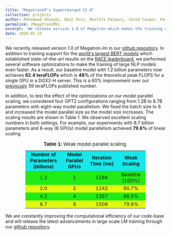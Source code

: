 ```yaml
---
title: "MegatronLM’s Supercharged V1.0"
collection: projects
author: Mohammad Shoeybi, Raul Puri, Mostofa Patwary, Jared Casper, Patrick Legresley, Bryan Catanzaro
permalink: /MegatronLMV1
excerpt: 'We release version 1.0 of Megatron which makes the training of large NLP models even faster and sustains **62.4 teraFLOPs** in the end-to-end training that is **48%** of the theoretical peak FLOPS for a single GPU in a DGX2-H server.'
date: 2020-05-15
---
```


We recently released version 1.0 of Megatron-lm in our [github repository](https://github.com/NVIDIA/Megatron-LM). In addition to training support for the [world's largest BERT models](https://devblogs.nvidia.com/language-modeling-using-megatron-a100-gpu/) which established state-of-the-art results on the [RACE leaderboard](http://www.qizhexie.com/data/RACE_leaderboard.html), we performed several software optimizations to make the training of large NLP models even faster. As a result, our baseline model with 1.2 billion parameters now achieves **62.4 teraFLOPs** which is **48%** of the theoretical peak FLOPS for a single GPU in a DGX2-H server. This is a 60% improvement over our [previously](https://nv-adlr.github.io/MegatronLM) 39 teraFLOPs published number.

In addition, to test the effect of the optimizations on our model parallel scaling, we considered four GPT2 configurations ranging from 1.2B to 8.7B parameters with eight-way model parallelism. We fixed the batch size to 8 and increased the model parallel size as the model size increases. The scaling results are shown in Table 1. We observed excellent scaling numbers in both settings. For example, our experiments with 8.7 billion parameters and 8-way (8 GPUs) model parallelism achieved **79.6%** of linear scaling.

<table style="width:75%; text-align:center; margin-left:auto;margin-right:auto;font-size:15px;">
  <tr bgcolor="#15e7eb">
   <td style="width:15%"><strong>Number of Parameters (billions)</strong>
   </td>
   <td style="width:12%"><strong>Model Parallel GPUs</strong>
   </td>
   <td style="width:15%"><strong>Iteration Time (ms)</strong>
   </td>
   <td style="width:18%"><strong>Weak Scaling</strong>
   </td>
  </tr>
  <tr bgcolor="#21eb15">
   <td>1.2
   </td>
   <td>1
   </td>
   <td>1288
   </td>
   <td>Baseline (100%)
   </td>
  </tr>
  <tr bgcolor="#defa0f">
   <td>2.0
   </td>
   <td>2
   </td>
   <td>1242
   </td>
   <td>90.7%
   </td>
  </tr>
  <tr bgcolor="#21eb15">
   <td>4.2
   </td>
   <td>4
   </td>
   <td>1357
   </td>
   <td>86.5%
   </td>
  </tr>
  <tr bgcolor="#defa0f">
   <td>8.7
   </td>
   <td>8
   </td>
   <td>1508
   </td>
   <td>79.6%
   </td>
  </tr>
  <caption><strong>Table 1:</strong> Weak model parallel scaling.</caption>
</table>

We are constantly improving the computational efficiency of our code-base and will release the latest advancements in large scale LM training through our [github repository](https://github.com/NVIDIA/Megatron-LM).

